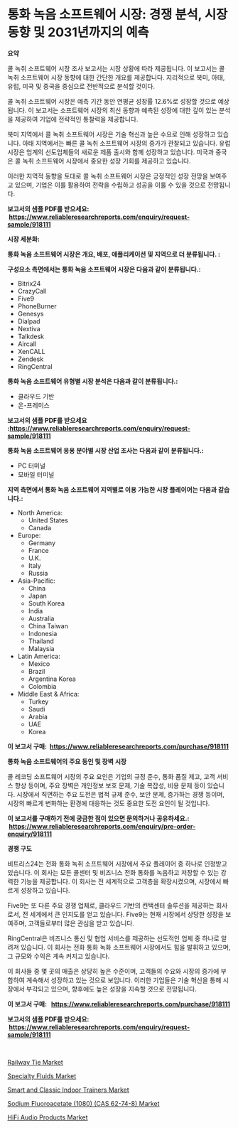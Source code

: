 <p><h1>통화 녹음 소프트웨어 시장: 경쟁 분석, 시장 동향 및 2031년까지의 예측</h1></p><p><strong>요약</strong></p>
<p><p>콜 녹취 소프트웨어 시장 조사 보고서는 시장 상황에 따라 제공됩니다. 이 보고서는 콜 녹취 소프트웨어 시장 동향에 대한 간단한 개요를 제공합니다. 지리적으로 북미, 아태, 유럽, 미국 및 중국을 중심으로 전반적으로 분석할 것이다. </p><p>콜 녹취 소프트웨어 시장은 예측 기간 동안 연평균 성장률 12.6%로 성장할 것으로 예상됩니다. 이 보고서는 소프트웨어 시장의 최신 동향과 예측된 성장에 대한 깊이 있는 분석을 제공하여 기업에 전략적인 통찰력을 제공합니다.</p><p>북미 지역에서 콜 녹취 소프트웨어 시장은 기술 혁신과 높은 수요로 인해 성장하고 있습니다. 아태 지역에서는 빠른 콜 녹취 소프트웨어 시장의 증가가 관찰되고 있습니다. 유럽 시장은 업계의 선도업체들의 새로운 제품 출시와 함께 성장하고 있습니다. 미국과 중국은 콜 녹취 소프트웨어 시장에서 중요한 성장 기회를 제공하고 있습니다.</p><p>이러한 지역적 동향을 토대로 콜 녹취 소프트웨어 시장은 긍정적인 성장 전망을 보여주고 있으며, 기업은 이를 활용하여 전략을 수립하고 성공을 이룰 수 있을 것으로 전망됩니다.</p></p>
<p><strong>보고서의 샘플 PDF를 받으세요: &nbsp;<a href="https://www.reliableresearchreports.com/enquiry/request-sample/918111">https://www.reliableresearchreports.com/enquiry/request-sample/918111</a></strong></p>
<p><strong>시장 세분화:</strong></p>
<p><strong> 통화 녹음 소프트웨어 시장은 개요, 배포, 애플리케이션 및 지역으로 더 분류됩니다. :</strong></p>
<p><strong>구성요소 측면에서는 통화 녹음 소프트웨어 시장은 다음과 같이 분류됩니다.:</strong></p>
<p><ul><li>Bitrix24</li><li>CrazyCall</li><li>Five9</li><li>PhoneBurner</li><li>Genesys</li><li>Dialpad</li><li>Nextiva</li><li>Talkdesk</li><li>Aircall</li><li>XenCALL</li><li>Zendesk</li><li>RingCentral</li></ul></p>
<p><strong> 통화 녹음 소프트웨어 유형별 시장 분석은 다음과 같이 분류됩니다.:</strong></p>
<p><ul><li>클라우드 기반</li><li>온-프레미스</li></ul></p>
<p><strong>보고서의 샘플 PDF를 받으세요 :<a href="https://www.reliableresearchreports.com/enquiry/request-sample/918111">https://www.reliableresearchreports.com/enquiry/request-sample/918111</a></strong></p>
<p><strong> 통화 녹음 소프트웨어 응용 분야별 시장 산업 조사는 다음과 같이 분류됩니다.:</strong></p>
<p><ul><li>PC 터미널</li><li>모바일 터미널</li></ul></p>
<p><strong>지역 측면에서 통화 녹음 소프트웨어 지역별로 이용 가능한 시장 플레이어는 다음과 같습니다.:</strong></p>
<p><ul>
    <li>
        North America:
        <ul>
            <li>United States</li>
            <li>Canada</li>
        </ul>
    </li>
    <li>
        Europe:
        <ul>
            <li>Germany</li>
            <li>France</li>
            <li>U.K.</li>
            <li>Italy</li>
            <li>Russia</li>
        </ul>
    </li>
    <li>
        Asia-Pacific:
        <ul>
            <li>China</li>
            <li>Japan</li>
            <li>South Korea</li>
            <li>India</li>
            <li>Australia</li>
            <li>China Taiwan</li>
            <li>Indonesia</li>
            <li>Thailand</li>
            <li>Malaysia</li>
        </ul>
    </li>
    <li>
        Latin America:
        <ul>
            <li>Mexico</li>
            <li>Brazil</li>
            <li>Argentina Korea</li>
            <li>Colombia</li>
        </ul>
    </li>
    <li>
        Middle East & Africa:
        <ul>
            <li>Turkey</li>
            <li>Saudi</li>
            <li>Arabia</li>
            <li>UAE</li>
            <li>Korea</li>
        </ul>
    </li>
    </ul></p>
<p><strong>이 보고서 구매: &nbsp;<a href="https://www.reliableresearchreports.com/purchase/918111">https://www.reliableresearchreports.com/purchase/918111</a></strong></p>
<p><strong>통화 녹음 소프트웨어의 주요 동인 및 장벽 시장</strong></p>
<p><p>콜 레코딩 소프트웨어 시장의 주요 요인은 기업의 규정 준수, 통화 품질 제고, 고객 서비스 향상 등이며, 주요 장벽은 개인정보 보호 문제, 기술 복잡성, 비용 문제 등이 있습니다. 시장에서 직면하는 주요 도전은 법적 규제 준수, 보안 문제, 증가하는 경쟁 등이며, 시장의 빠르게 변화하는 환경에 대응하는 것도 중요한 도전 요인이 될 것입니다.</p></p>
<p><strong>이 보고서를 구매하기 전에 궁금한 점이 있으면 문의하거나 공유하세요.: &nbsp;<a href="https://www.reliableresearchreports.com/enquiry/pre-order-enquiry/918111">https://www.reliableresearchreports.com/enquiry/pre-order-enquiry/918111</a></strong></p>
<p><strong>경쟁 구도</strong></p>
<p><p>비트리스24는 전화 통화 녹취 소프트웨어 시장에서 주요 플레이어 중 하나로 인정받고 있습니다. 이 회사는 모든 콜센터 및 비즈니스 전화 통화를 녹음하고 저장할 수 있는 강력한 기능을 제공합니다. 이 회사는 전 세계적으로 고객층을 확장시켰으며, 시장에서 빠르게 성장하고 있습니다.</p><p>Five9는 또 다른 주요 경쟁 업체로, 클라우드 기반의 컨택센터 솔루션을 제공하는 회사로서, 전 세계에서 큰 인지도를 얻고 있습니다. Five9는 현재 시장에서 상당한 성장을 보여주며, 고객들로부터 많은 관심을 받고 있습니다.</p><p>RingCentral은 비즈니스 통신 및 협업 서비스를 제공하는 선도적인 업체 중 하나로 알려져 있습니다. 이 회사는 전화 통화 녹화 소프트웨어 시장에서도 힘을 발휘하고 있으며, 그 규모와 수익은 계속 커지고 있습니다.</p><p>이 회사들 중 몇 곳의 매출은 상당히 높은 수준이며, 고객들의 수요와 시장의 증가에 부합하여 계속해서 성장하고 있는 것으로 보입니다. 이러한 기업들은 기술 혁신을 통해 시장에서 부각되고 있으며, 향후에도 높은 성장을 지속할 것으로 전망됩니다.</p></p>
<p><strong>이 보고서 구매: &nbsp; <a href="https://www.reliableresearchreports.com/purchase/918111">https://www.reliableresearchreports.com/purchase/918111</a></strong></p>
<p><strong>보고서의 샘플 PDF를 받으세요: &nbsp;<a href="https://www.reliableresearchreports.com/enquiry/request-sample/918111">https://www.reliableresearchreports.com/enquiry/request-sample/918111</a></strong><strong></strong></p>
<p>&nbsp;</p>
<p><p><a href="https://view.publitas.com/reportprime-1/railway-tie-market-growth-market-trends-covid-19-impact-and-forecasts-for-period-from-2024-2031/">Railway Tie Market</a></p><p><a href="https://view.publitas.com/reportprime-1/specialty-fluids-market-offers-provide-insightful-data-for-the-time-period-from-2024-to-2031-and-also-provide-analysis-based-on-application-type-and-region/">Specialty Fluids Market</a></p><p><a href="https://noble-drawer-34c.notion.site/Smart-and-Classic-Indoor-Trainers-Market-Research-Report-Reveals-The-Latest-Trends-And-Opportunities-0b49d0dda6ae4607aa0fde30d6725c38">Smart and Classic Indoor Trainers Market</a></p><p><a href="https://issuu.com/reportprime-2/docs/sodium-fluoroacetate-1080-cas-62-74-8-market-size-">Sodium Fluoroacetate (1080) (CAS 62-74-8) Market</a></p><p><a href="https://issuu.com/reportprime-2/docs/hifi-audio-products-market-size-2030.pptx">HiFi Audio Products Market</a></p></p>